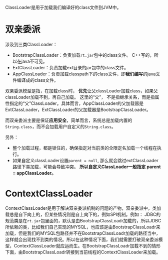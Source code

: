 ClassLoader是用于加载我们编译好的class文件到JVM中。

# 双亲委派
涉及到三类ClassLoader：
- BootstrapClassLoader：负责加载`rt.jar`包中的class文件。 C++写的，所以在java不可见。
- ExtClassLoader：负责加载ext目录的jar包中的class文件。
- AppClassLoader：负责加载classpath下的class文件，即**我们编写**的java文件编译成的class文件。

双亲委派模型是指，在加载class时， **优先**让父classLoader加载class，如果父classLoader加载不到，再自己加载。 这里的“父”， 不是指继承关系，而是指属性指定的“父”ClassLoader。具体而言，AppClassLoader的父加载器是ExtClassLoader，ExtClassLoader的父加载器是BootstrapClassLoader。

而双亲委派主要是保证**应用安全**，简单而言，系统总是加载内置的`String.class`，而不会加载用户自定义的`String.class`。

另外：
- 整个加载过程，都是锁住的，确保指定对当前类的全限定名加载一个线程在执行。
- 如果自定义classLoader设置`parent = null`, 那么就会跳过extClassLoader路径下类加载，可能会导致冲突。 **所以自定义ClassLoader一般指定 parent = appClassLoader。**


# ContextClassLoader
ContextClassLoader是用于解决双亲委派机制的问题的产物，双亲委派中，类加载总是自下向上的，但某些情况则是自上向下的，例如SPI机制。例如：
JDBC的规范类是在`rt.jar`包里面的，默认是由BootstrapClassLoadr加载的，所以JDBC所依赖的类，比如我们自己实现的MYSQL，也应该是由BootstrapClassLoadr来加载，但是我们的MYSQL包路径并不在BootstrapClassLoadr加载的路径当中，这样就会出现找不到类的情况。所以在这种情况下面，我们就需要打破双亲委派模型，ContextClassLoader就应运而生。在BootstrapClassLoadr加载不到的情形下面，由BootstrapClassLoadr转接到当前线程的ContextClassLoader来加载。